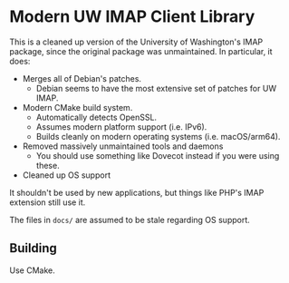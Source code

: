 # Modern UW IMAP Client Library

This is a cleaned up version of the University of Washington's IMAP package,
since the original package was unmaintained.
In particular, it does:

* Merges all of Debian's patches.
  * Debian seems to have the most extensive set of patches for UW IMAP.
* Modern CMake build system.
  * Automatically detects OpenSSL.
  * Assumes modern platform support (i.e. IPv6).
  * Builds cleanly on modern operating systems (i.e. macOS/arm64).
* Removed massively unmaintained tools and daemons
  * You should use something like Dovecot instead if you were using these.
* Cleaned up OS support

It shouldn't be used by new applications, but things like PHP's IMAP extension
still use it.

The files in `docs/` are assumed to be stale regarding OS support.

## Building

Use CMake.
